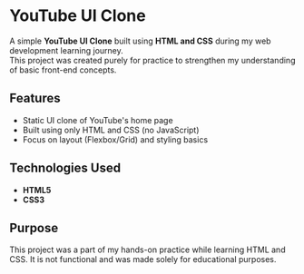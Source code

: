 # YouTube UI Clone  

A simple **YouTube UI Clone** built using **HTML and CSS** during my web development learning journey.  
This project was created purely for practice to strengthen my understanding of basic front-end concepts.

## Features  
- Static UI clone of YouTube's home page  
- Built using only HTML and CSS (no JavaScript)  
- Focus on layout (Flexbox/Grid) and styling basics  

## Technologies Used  
- **HTML5**  
- **CSS3**  

## Purpose  
This project was a part of my hands-on practice while learning HTML and CSS. It is not functional and was made solely for educational purposes.  

